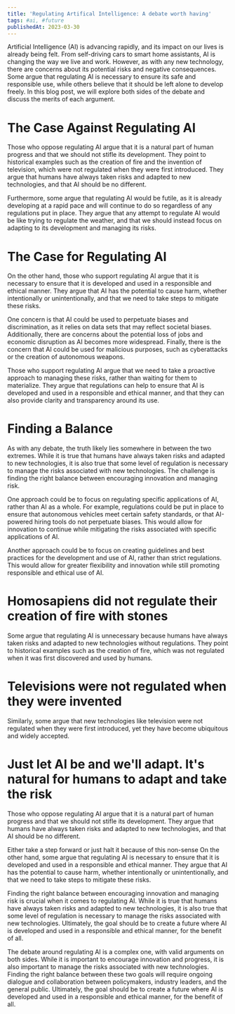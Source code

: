 ```yaml
---
title: 'Regulating Artifical Intelligence: A debate worth having'
tags: #ai, #future
publishedAt: 2023-03-30
---
```


Artificial Intelligence (AI) is advancing rapidly, and its impact on our lives is already being felt. From self-driving cars to smart home assistants, AI is changing the way we live and work. However, as with any new technology, there are concerns about its potential risks and negative consequences. Some argue that regulating AI is necessary to ensure its safe and responsible use, while others believe that it should be left alone to develop freely. In this blog post, we will explore both sides of the debate and discuss the merits of each argument.

# The Case Against Regulating AI

Those who oppose regulating AI argue that it is a natural part of human progress and that we should not stifle its development. They point to historical examples such as the creation of fire and the invention of television, which were not regulated when they were first introduced. They argue that humans have always taken risks and adapted to new technologies, and that AI should be no different.

Furthermore, some argue that regulating AI would be futile, as it is already developing at a rapid pace and will continue to do so regardless of any regulations put in place. They argue that any attempt to regulate AI would be like trying to regulate the weather, and that we should instead focus on adapting to its development and managing its risks.

# The Case for Regulating AI

On the other hand, those who support regulating AI argue that it is necessary to ensure that it is developed and used in a responsible and ethical manner. They argue that AI has the potential to cause harm, whether intentionally or unintentionally, and that we need to take steps to mitigate these risks.

One concern is that AI could be used to perpetuate biases and discrimination, as it relies on data sets that may reflect societal biases. Additionally, there are concerns about the potential loss of jobs and economic disruption as AI becomes more widespread. Finally, there is the concern that AI could be used for malicious purposes, such as cyberattacks or the creation of autonomous weapons.

Those who support regulating AI argue that we need to take a proactive approach to managing these risks, rather than waiting for them to materialize. They argue that regulations can help to ensure that AI is developed and used in a responsible and ethical manner, and that they can also provide clarity and transparency around its use.

# Finding a Balance

As with any debate, the truth likely lies somewhere in between the two extremes. While it is true that humans have always taken risks and adapted to new technologies, it is also true that some level of regulation is necessary to manage the risks associated with new technologies. The challenge is finding the right balance between encouraging innovation and managing risk.

One approach could be to focus on regulating specific applications of AI, rather than AI as a whole. For example, regulations could be put in place to ensure that autonomous vehicles meet certain safety standards, or that AI-powered hiring tools do not perpetuate biases. This would allow for innovation to continue while mitigating the risks associated with specific applications of AI.

Another approach could be to focus on creating guidelines and best practices for the development and use of AI, rather than strict regulations. This would allow for greater flexibility and innovation while still promoting responsible and ethical use of AI.

# Homosapiens did not regulate their creation of fire with stones

Some argue that regulating AI is unnecessary because humans have always taken risks and adapted to new technologies without regulations. They point to historical examples such as the creation of fire, which was not regulated when it was first discovered and used by humans.

# Televisions were not regulated when they were invented

Similarly, some argue that new technologies like television were not regulated when they were first introduced, yet they have become ubiquitous and widely accepted.

# Just let AI be and we'll adapt. It's natural for humans to adapt and take the risk

Those who oppose regulating AI argue that it is a natural part of human progress and that we should not stifle its development. They argue that humans have always taken risks and adapted to new technologies, and that AI should be no different.

Either take a step forward or just halt it because of this non-sense
On the other hand, some argue that regulating AI is necessary to ensure that it is developed and used in a responsible and ethical manner. They argue that AI has the potential to cause harm, whether intentionally or unintentionally, and that we need to take steps to mitigate these risks.

Finding the right balance between encouraging innovation and managing risk is crucial when it comes to regulating AI. While it is true that humans have always taken risks and adapted to new technologies, it is also true that some level of regulation is necessary to manage the risks associated with new technologies. Ultimately, the goal should be to create a future where AI is developed and used in a responsible and ethical manner, for the benefit of all.

The debate around regulating AI is a complex one, with valid arguments on both sides. While it is important to encourage innovation and progress, it is also important to manage the risks associated with new technologies. Finding the right balance between these two goals will require ongoing dialogue and collaboration between policymakers, industry leaders, and the general public. Ultimately, the goal should be to create a future where AI is developed and used in a responsible and ethical manner, for the benefit of all.
